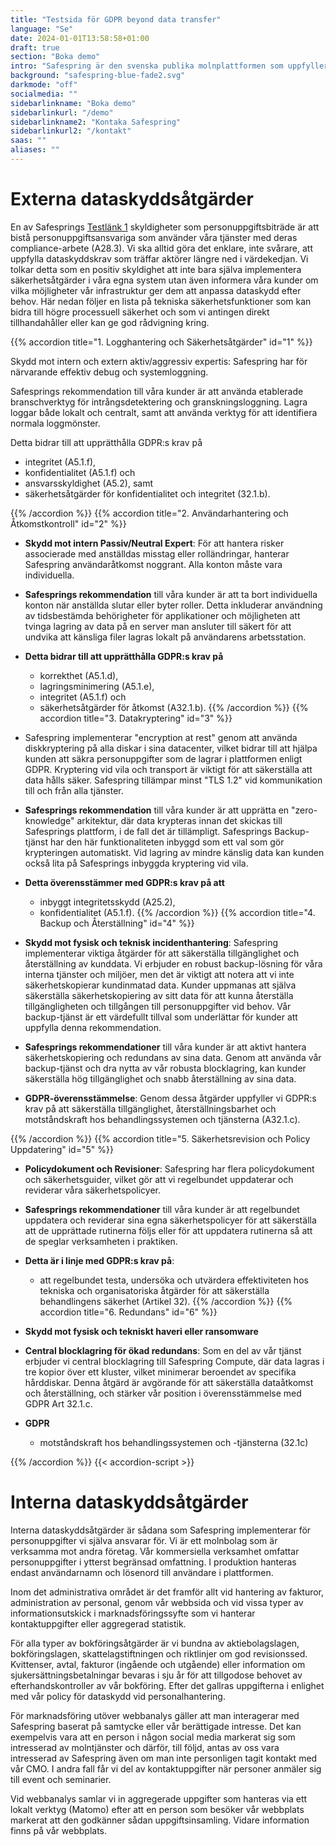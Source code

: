 ```yaml
---
title: "Testsida för GDPR beyond data transfer"
language: "Se"
date: 2024-01-01T13:58:58+01:00
draft: true
section: "Boka demo"
intro: "Safespring är den svenska publika molnplattformen som uppfyller europeiska dataskyddslagar. Vi är glada över att kunna erbjuda en säker och pålitlig plattform för våra kunder och deras data."
background: "safespring-blue-fade2.svg"
darkmode: "off"
socialmedia: ""
sidebarlinkname: "Boka demo"
sidebarlinkurl: "/demo"
sidebarlinkname2: "Kontaka Safespring"
sidebarlinkurl2: "/kontakt"
saas: ""
aliases: ""
---
```


# Externa dataskyddsåtgärder

En av Safesprings [Testlänk 1](#1) skyldigheter som personuppgiftsbiträde är att bistå personuppgiftsansvariga som använder våra tjänster med deras compliance-arbete (A28.3). Vi ska alltid göra det enklare, inte svårare, att uppfylla dataskyddskrav som träffar aktörer längre ned i värdekedjan. Vi tolkar detta som en positiv skyldighet att inte bara själva implementera säkerhetsåtgärder i våra egna system utan även informera våra kunder om vilka möjligheter vår infrastruktur ger dem att anpassa dataskydd efter behov. Här nedan följer en lista på tekniska säkerhetsfunktioner som kan bidra till högre processuell säkerhet och som vi antingen direkt tillhandahåller eller kan ge god rådvigning kring.

{{% accordion title="1. Logghantering och Säkerhetsåtgärder" id="1" %}}

Skydd mot intern och extern aktiv/aggressiv expertis: Safespring har för närvarande effektiv debug och systemloggning.  

Safesprings rekommendation till våra kunder är att använda etablerade branschverktyg för intrångsdetektering och granskningsloggning. Lagra loggar både lokalt och centralt, samt att använda verktyg för att identifiera normala loggmönster.  

Detta bidrar till att upprätthålla GDPR:s krav på
  - integritet (A5.1.f),
  - konfidentialitet (A5.1.f) och
  - ansvarsskyldighet (A5.2), samt
  - säkerhetsåtgärder för konfidentialitet och integritet (32.1.b).

{{% /accordion %}}
{{% accordion title="2. Användarhantering och Åtkomstkontroll" id="2" %}}

- **Skydd mot intern Passiv/Neutral Expert**: För att hantera risker associerade med anställdas misstag eller rolländringar, hanterar Safespring användaråtkomst noggrant. Alla konton måste vara individuella.
- **Safesprings rekommendation** till våra kunder är att  ta bort individuella konton när anställda slutar eller byter roller. Detta inkluderar användning av tidsbestämda behörigheter för applikationer och möjligheten att tvinga lagring av data på en server man ansluter till säkert för att undvika att känsliga filer lagras lokalt på användarens arbetsstation.
- **Detta bidrar till att upprätthålla GDPR:s krav på** 
  - korrekthet (A5.1.d),
  - lagringsminimering (A5.1.e),
  - integritet (A5.1.f) och
  - säkerhetsåtgärder för åtkomst (A32.1.b).
{{% /accordion %}}
  {{% accordion title="3. Datakryptering" id="3" %}}

- Safespring implementerar "encryption at rest" genom att använda diskkryptering på alla diskar i sina datacenter, vilket bidrar till att hjälpa kunden att säkra personuppgifter som de lagrar i plattformen enligt GDPR. Kryptering vid vila och transport är viktigt för att säkerställa att data hålls säker. Safespring tillämpar minst "TLS 1.2" vid kommunikation till och från alla tjänster.
- **Safesprings rekommendation** till våra kunder är att upprätta en "zero-knowledge" arkitektur, där data krypteras innan det skickas till Safesprings plattform, i de fall det är tillämpligt. Safesprings Backup-tjänst har den här funktionaliteten inbyggd som ett val som gör krypteringen automatiskt. Vid lagring av mindre känslig data kan kunden också lita på Safesprings inbyggda kryptering vid vila.
- **Detta överensstämmer med GDPR:s krav på att** 
  - inbyggt integritetsskydd (A25.2),
  - konfidentialitet (A5.1.f).
{{% /accordion %}}
  {{% accordion title="4. Backup och Återställning" id="4" %}}

- **Skydd mot fysisk och teknisk incidenthantering**: Safespring implementerar viktiga åtgärder för att säkerställa tillgänglighet och återställning av kunddata. Vi erbjuder en robust backup-lösning för våra interna tjänster och miljöer, men det är viktigt att notera att vi inte säkerhetskopierar kundinmatad data. Kunder uppmanas att själva säkerställa säkerhetskopiering av sitt data för att kunna återställa tillgängligheten och tillgången till personuppgifter vid behov. Vår backup-tjänst är ett värdefullt tillval som underlättar för kunder att uppfylla denna rekommendation.
- **Safesprings rekommendationer** till våra kunder är att aktivt hantera säkerhetskopiering och redundans av sina data. Genom att använda vår backup-tjänst och dra nytta av vår robusta blocklagring, kan kunder säkerställa hög tillgänglighet och snabb återställning av sina data.
- **GDPR-överensstämmelse**: Genom dessa åtgärder uppfyller vi GDPR:s krav på att säkerställa tillgänglighet, återställningsbarhet och motståndskraft hos behandlingssystemen och tjänsterna (A32.1.c).

{{% /accordion %}}
  {{% accordion title="5. Säkerhetsrevision och Policy Uppdatering" id="5" %}}

- **Policydokument och Revisioner**: Safespring har flera policydokument och säkerhetsguider, vilket gör  att vi regelbundet uppdaterar och reviderar våra säkerhetspolicyer.
- **Safesprings rekommendationer** till våra kunder är att regelbundet uppdatera och reviderar sina egna säkerhetspolicyer för att säkerställa att de upprättade rutinerna följs eller för att uppdatera rutinerna så att de speglar verksamheten i praktiken.
- **Detta är i linje med GDPR:s krav på**: 
  - att regelbundet testa, undersöka och utvärdera effektiviteten hos tekniska och organisatoriska åtgärder för att säkerställa behandlingens säkerhet (Artikel 32).
{{% /accordion %}}
  {{% accordion title="6. Redundans" id="6" %}}

- **Skydd mot fysisk och tekniskt haveri eller ransomware** 
- **Central blocklagring för ökad redundans**: Som en del av vår tjänst erbjuder vi central blocklagring till Safespring Compute, där data lagras i tre kopior över ett kluster, vilket minimerar beroendet av specifika hårddiskar. Denna åtgärd är avgörande för att säkerställa dataåtkomst och återställning, och stärker vår position i överensstämmelse med GDPR Art 32.1.c.
- **GDPR**
  - motståndskraft hos behandlingssystemen och -tjänsterna (32.1c)

{{% /accordion %}}
{{< accordion-script >}}

# Interna dataskyddsåtgärder

Interna dataskyddsåtgärder är sådana som Safespring implementerar för personuppgifter vi själva ansvarar för. Vi är ett molnbolag som är verksamma mot andra företag. Vår kommersiella verksamhet omfattar personuppgifter i ytterst begränsad omfattning. I produktion hanteras endast användarnamn och lösenord till användare i plattformen.

Inom det administrativa området är det framför allt vid hantering av fakturor, administration av personal, genom vår webbsida och vid vissa typer av informationsutskick i marknadsföringssyfte som vi hanterar kontaktuppgifter eller aggregerad statistik.

För alla typer av bokföringsåtgärder är vi bundna av aktiebolagslagen, bokföringslagen, skattelagstiftningen och riktlinjer om god revisionssed. Kvittenser, avtal, fakturor (ingående och utgående) eller information om sjukersättningsbetalningar bevaras i sju år för att tillgodose behovet av efterhandskontroller av vår bokföring. Efter det gallras uppgifterna i enlighet med vår policy för dataskydd vid personalhantering.

För marknadsföring utöver webbanalys gäller att man interagerar med Safespring baserat på samtycke eller vår berättigade intresse. Det kan exempelvis vara att en person i någon social media markerat sig som intresserad av molntjänster och därför, till följd, antas av oss vara intresserad av Safespring även om man inte personligen tagit kontakt med vår CMO. I andra fall får vi del av kontaktuppgifter när personer anmäler sig till event och seminarier.

Vid webbanalys samlar vi in aggregerade uppgifter som hanteras via ett lokalt verktyg (Matomo) efter att en person som besöker vår webbplats markerat att den godkänner sådan uppgiftsinsamling. Vidare information finns på vår webbplats.